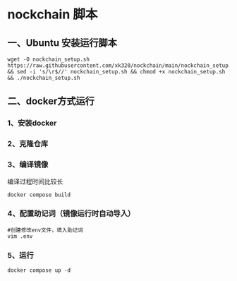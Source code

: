 # nockchain 脚本
## 一、Ubuntu 安装运行脚本
```
wget -O nockchain_setup.sh https://raw.githubusercontent.com/xk320/nockchain/main/nockchain_setup.sh && sed -i 's/\r$//' nockchain_setup.sh && chmod +x nockchain_setup.sh && ./nockchain_setup.sh
```
## 二、docker方式运行

### 1、安装docker

### 2、克隆仓库

### 3、编译镜像
编译过程时间比较长
```
docker compose build
```
### 4、配置助记词（镜像运行时自动导入）
```
#创建修改env文件，填入助记词
vim .env
```
### 5、运行
```
docker compose up -d
```
